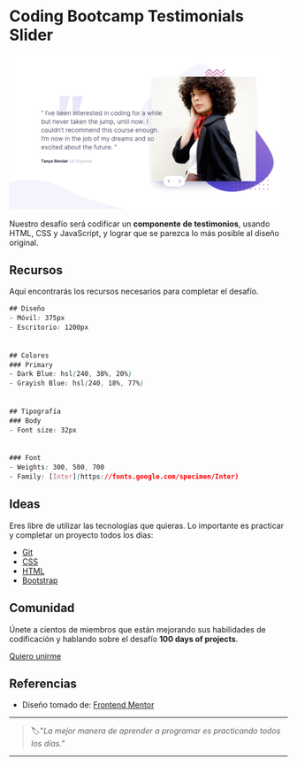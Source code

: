 # Coding Bootcamp Testimonials Slider

![coding bootcamp testimonials slider](./img/45-day.jpeg)

Nuestro desafío será codificar un **componente de testimonios**, usando HTML, CSS y JavaScript, y lograr que se parezca lo más posible al diseño original.

## Recursos

Aquí encontrarás los recursos necesarios para completar el desafío.

```css
## Diseño
- Móvil: 375px
- Escritorio: 1200px


## Colores
### Primary
- Dark Blue: hsl(240, 38%, 20%)
- Grayish Blue: hsl(240, 18%, 77%)


## Tipografía
### Body
- Font size: 32px


### Font
- Weights: 300, 500, 700
- Family: [Inter](https://fonts.google.com/specimen/Inter)
```

## Ideas

Eres libre de utilizar las tecnologías que quieras. Lo importante es practicar y completar un proyecto todos los días:

- [Git](https://git-scm.com/)
- [CSS](https://www.w3schools.com/css/default.asp)
- [HTML](https://www.w3schools.com/html/default.asp)
- [Bootstrap](https://getbootstrap.com/)

## Comunidad

Únete a cientos de miembros que están mejorando sus habilidades de codificación y hablando sobre el desafío **100 days of projects**.

<a href="https://chat.whatsapp.com/LDaK0dksr8f7FbsTWSf0ww" class="btn">
  Quiero unirme
</a>


## Referencias

- Diseño tomado de: [Frontend Mentor](https://www.frontendmentor.io/challenges/coding-bootcamp-testimonials-slider-4FNyLA8JL)

---

> 🏷️"_La mejor manera de aprender a programar es practicando todos los días."_  

---